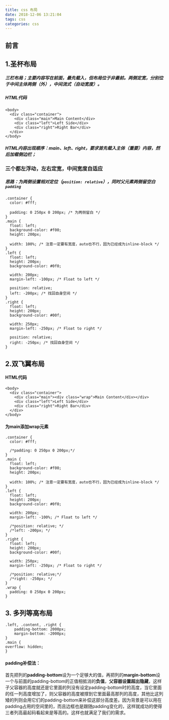 ```yaml
---
title: css 布局
date: 2018-12-06 13:21:04
tags: css
categories: css
---
```


## 前言

## 1.圣杯布局
##### 三栏布局；主要内容写在前面，最先载入，但布局位于非最前。两侧定宽，分别位于中间主体两侧（外），中间流式（自动宽度）。
##### HTML代码

```
<body>
  <div class="container">
    <div class="main">Main Content</div>
    <div class="left">Left Side</div>
    <div class="right">Right Bar</div>
  </div>
</body>
```
##### HTML内容出现顺序：main、left、right，要求首先载入主体（重要）内容，然后加载侧边栏；
### 三个都左浮动，左右定宽，中间宽度自适应

##### 思路：为两侧设置相对定位（`position: relative`），同时父元素两侧留空白`padding`

```
.container {
  color: #fff;
 
  padding: 0 250px 0 200px; /* 为两侧留白 */
}
.main {
  float: left;
  background-color: #f00;
  height: 200px;
  
  width: 100%; /* 注意一定要有宽度，auto也不行，因为已经成为inline-block */
}
.left {
  float: left;
  height: 200px;
  background-color: #0f0;
 
  width: 200px;
  margin-left: -100px; /* Float to left */
 
  position: relative;
  left: -200px; /* 找回自身空间 */
}
.right {
  float: left;
  height: 200px;
  background-color: #00f;
 
  width: 250px;
  margin-left: -250px; /* Float to right */
 
  position: relative;
  right: -250px; /* 找回自身空间 */
}

```

## 2.双飞翼布局

#### HTML代码

```
<body>
  <div class="container">
    <div class="main"><div class="wrap">Main Content</div></div>
    <div class="left">Left Side</div>
    <div class="right">Right Bar</div>
  </div>
</body>
```
#### 为main添加wrap元素
```
.container {
  color: #fff;
 
  /*padding: 0 250px 0 200px;*/
}
.main {
  float: left;
  background-color: #f00;
  height: 200px;
  
  width: 100%; /* 注意一定要有宽度，auto也不行，因为已经成为inline-block */
}
.left {
  float: left;
  height: 200px;
  background-color: #0f0;
 
  width: 200px;
  margin-left: -100%; /* Float to left */
 
  /*position: relative; */
  /*left: -200px; */
}
.right {
  float: left;
  height: 200px;
  background-color: #00f;
 
  width: 250px;
  margin-left: -250px; /* Float to right */
 
  /*position: relative;*/
  /*right: -250px; */
}
.wrap {
  padding: 0 250px 0 200px;
}

```

## 3. 多列等高布局

```
.left, .content, .right {
    padding-bottom: 2000px;
    margin-bottom: -2000px;
}
.main {
overflow: hidden;
}
```
#### padding补偿法：
首先把列的**padding-bottom**设为一个足够大的值，再把列的**margin-bottom**设一个与前面的padding-bottom的正值相抵消的**负值**，**父容器设置超出隐藏**，这样子父容器的高度就还是它里面的列没有设定padding-bottom时的高度，当它里面的任一列高度增加了，则父容器的高度被撑到它里面最高那列的高度，其他比这列矮的列则会用它们的padding-bottom来补偿这部分高度差。因为背景是可以用在padding占用的空间里的，而且边框也是跟随padding变化的，这样就成功的使得三者列高最起码看起来是等高的。这样也就满足了我们的需求。





